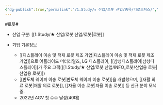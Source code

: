 ```yaml
---
{"dg-publish":true,"permalink":"/1.Study/★ 산업/로봇 산업/종목/티로보틱스/","created":"2024-11-20T21:02:28.077+09:00","updated":"2025-06-25T11:15:11.567+09:00"}
---
```


#로봇#

- 산업 구분: [[1.Study/★ 산업/로봇 산업/로봇\|로봇]]


- 기업 기본정보
	- [[디스플레이 이송 및 적재 로봇 제조 기업\|디스플레이 이송 및 적재 로봇 제조 기업]]으로 어플라이드 머터리얼즈, LG 디스플레이, [[삼성디스플레이\|삼성디스플레이]]가 주요 고객([[1.Study/★ 산업/로봇 산업/INFO_로봇/산업용 로봇\|산업용 로봇]])
	- [[반도체 웨이퍼 이송 로봇\|반도체 웨이퍼 이송 로봇]]을 개발했으며, [[재활 의료 로봇\|재활 의료 로봇]], [[자율 이송 로봇\|자율 이송 로봇]] 등 신규 분야 모색 중.
	- 2022년 AGV 첫 수주 달성(40대)
